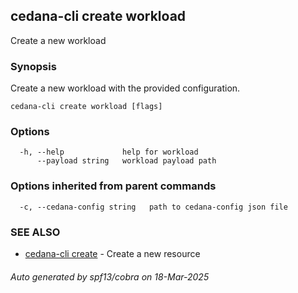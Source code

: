## cedana-cli create workload

Create a new workload

### Synopsis

Create a new workload with the provided configuration.

```
cedana-cli create workload [flags]
```

### Options

```
  -h, --help             help for workload
      --payload string   workload payload path
```

### Options inherited from parent commands

```
  -c, --cedana-config string   path to cedana-config json file
```

### SEE ALSO

* [cedana-cli create](cedana-cli_create.md)	 - Create a new resource

###### Auto generated by spf13/cobra on 18-Mar-2025
